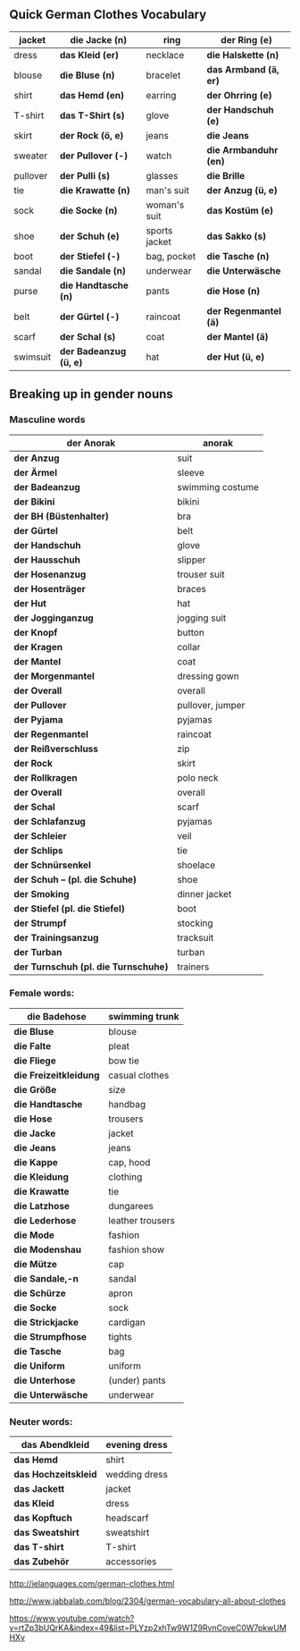 



## Quick German Clothes Vocabulary

| jacket   | **die Jacke (n)**        | ring          | **der Ring (e)**        |
| -------- | ------------------------ | ------------- | ----------------------- |
| dress    | **das Kleid (er)**       | necklace      | **die Halskette (n)**   |
| blouse   | **die Bluse (n)**        | bracelet      | **das Armband (ä, er)** |
| shirt    | **das Hemd (en)**        | earring       | **der Ohrring (e)**     |
| T-shirt  | **das T-Shirt (s)**      | glove         | **der Handschuh (e)**   |
| skirt    | **der Rock (ö, e)**      | jeans         | **die Jeans**           |
| sweater  | **der Pullover (-)**     | watch         | **die Armbanduhr (en)** |
| pullover | **der Pulli (s)**        | glasses       | **die Brille**          |
| tie      | **die Krawatte (n)**     | man's suit    | **der Anzug (ü, e)**    |
| sock     | **die Socke (n)**        | woman's suit  | **das Kostüm (e)**      |
| shoe     | **der Schuh (e)**        | sports jacket | **das Sakko (s)**       |
| boot     | **der Stiefel (-)**      | bag, pocket   | **die Tasche (n)**      |
| sandal   | **die Sandale (n)**      | underwear     | **die Unterwäsche**     |
| purse    | **die Handtasche (n)**   | pants         | **die Hose (n)**        |
| belt     | **der Gürtel (-)**       | raincoat      | **der Regenmantel (ä)** |
| scarf    | **der Schal (s)**        | coat          | **der Mantel (ä)**      |
| swimsuit | **der Badeanzug (ü, e)** | hat           | **der Hut (ü, e)**      |



## Breaking up in gender nouns

### Masculine words

| **der Anorak**                         | anorak           |
| -------------------------------------- | ---------------- |
| **der Anzug**                          | suit             |
| **der Ärmel**                          | sleeve           |
| **der Badeanzug**                      | swimming costume |
| **der Bikini**                         | bikini           |
| **der BH (Büstenhalter)**              | bra              |
| **der Gürtel**                         | belt             |
| **der Handschuh**                      | glove            |
| **der Hausschuh**                      | slipper          |
| **der Hosenanzug**                     | trouser suit     |
| **der Hosenträger**                    | braces           |
| **der Hut**                            | hat              |
| **der Jogginganzug**                   | jogging suit     |
| **der Knopf**                          | button           |
| **der Kragen**                         | collar           |
| **der Mantel**                         | coat             |
| **der Morgenmantel**                   | dressing gown    |
| **der Overall**                        | overall          |
| **der Pullover**                       | pullover, jumper |
| **der Pyjama**                         | pyjamas          |
| **der Regenmantel**                    | raincoat         |
| **der Reißverschluss**                 | zip              |
| **der Rock**                           | skirt            |
| **der Rollkragen**                     | polo neck        |
| **der Overall**                        | overall          |
| **der Schal**                          | scarf            |
| **der Schlafanzug**                    | pyjamas          |
| **der Schleier**                       | veil             |
| **der Schlips**                        | tie              |
| **der Schnürsenkel**                   | shoelace         |
| **der Schuh – (pl. die Schuhe)**       | shoe             |
| **der Smoking**                        | dinner jacket    |
| **der Stiefel (pl. die Stiefel)**      | boot             |
| **der Strumpf**                        | stocking         |
| **der Trainingsanzug**                 | tracksuit        |
| **der Turban**                         | turban           |
| **der Turnschuh (pl. die Turnschuhe)** | trainers         |

 

### Female words:

| **die Badehose**         | swimming trunk   |
| ------------------------ | ---------------- |
| **die Bluse**            | blouse           |
| **die Falte**            | pleat            |
| **die Fliege**           | bow tie          |
| **die Freizeitkleidung** | casual clothes   |
| **die Größe**            | size             |
| **die Handtasche**       | handbag          |
| **die Hose**             | trousers         |
| **die Jacke**            | jacket           |
| **die Jeans**            | jeans            |
| **die Kappe**            | cap, hood        |
| **die Kleidung**         | clothing         |
| **die Krawatte**         | tie              |
| **die Latzhose**         | dungarees        |
| **die Lederhose**        | leather trousers |
| **die Mode**             | fashion          |
| **die Modenshau**        | fashion show     |
| **die Mütze**            | cap              |
| **die Sandale,-n**       | sandal           |
| **die Schürze**          | apron            |
| **die Socke**            | sock             |
| **die Strickjacke**      | cardigan         |
| **die Strumpfhose**      | tights           |
| **die Tasche**           | bag              |
| **die Uniform**          | uniform          |
| **die Unterhose**        | (under) pants    |
| **die Unterwäsche**      | underwear        |

 

### Neuter words:

| **das Abendkleid**     | evening dress |
| ---------------------- | ------------- |
| **das Hemd**           | shirt         |
| **das Hochzeitskleid** | wedding dress |
| **das Jackett**        | jacket        |
| **das Kleid**          | dress         |
| **das Kopftuch**       | headscarf     |
| **das Sweatshirt**     | sweatshirt    |
| **das T-shirt**        | T-shirt       |
| **das Zubehör**        | accessories   |



http://ielanguages.com/german-clothes.html

http://www.jabbalab.com/blog/2304/german-vocabulary-all-about-clothes

https://www.youtube.com/watch?v=rtZp3bUQrKA&index=49&list=PLYzp2xhTw9W1Z9RvnCoveC0W7pkwUMHXy